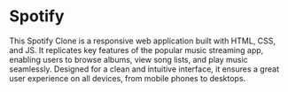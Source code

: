 # Spotify
This Spotify Clone is a responsive web application built with HTML, CSS, and JS. It replicates key features of the popular music streaming app, enabling users to browse albums, view song lists, and play music seamlessly. Designed for a clean and intuitive interface, it ensures a great user experience on all devices, from mobile phones to desktops.
